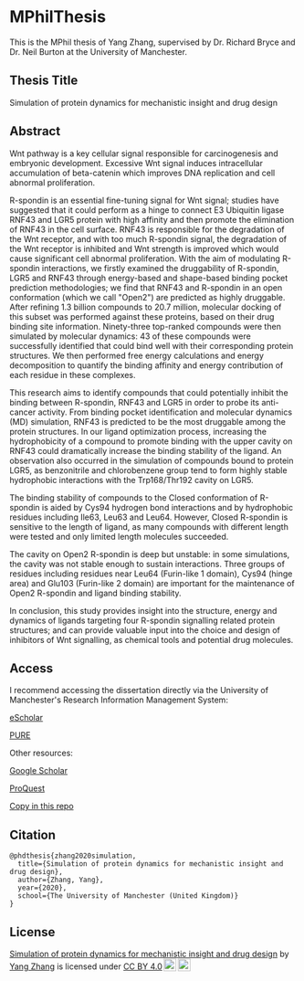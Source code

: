 # MPhilThesis
This is the MPhil thesis of Yang Zhang, supervised by Dr. Richard Bryce and Dr. Neil Burton at the University of Manchester.

## Thesis Title
Simulation of protein dynamics for mechanistic insight and drug design

## Abstract
Wnt pathway is a key cellular signal responsible for carcinogenesis and embryonic development. Excessive Wnt signal induces intracellular accumulation of beta-catenin which improves DNA replication and cell abnormal proliferation. 

R-spondin is an essential fine-tuning signal for Wnt signal; studies have suggested that it could perform as a hinge to connect E3 Ubiquitin ligase RNF43 and LGR5 protein with high affinity and then promote the elimination of RNF43 in the cell surface. RNF43 is responsible for the degradation of the Wnt receptor, and with too much R-spondin signal, the degradation of the Wnt receptor is inhibited and Wnt strength is improved which would cause significant cell abnormal proliferation. With the aim of modulating R-spondin interactions, we firstly examined the druggability of R-spondin, LGR5 and RNF43 through energy-based and shape-based binding pocket prediction methodologies; we find that RNF43 and R-spondin in an open conformation (which we call "Open2") are predicted as highly druggable. After refining 1.3 billion compounds to 20.7 million, molecular docking of this subset was performed against these proteins, based on their drug binding site information. Ninety-three top-ranked compounds were then simulated by molecular dynamics: 43 of these compounds were successfully identified that could bind well with their corresponding protein structures. We then performed free energy calculations and energy decomposition to quantify the binding affinity and energy contribution of each residue in these complexes. 

This research aims to identify compounds that could potentially inhibit the binding between R-spondin, RNF43 and LGR5 in order to probe its anti-cancer activity. From binding pocket identification and molecular dynamics (MD) simulation, RNF43 is predicted to be the most druggable among the protein structures. In our ligand optimization process, increasing the hydrophobicity of a compound to promote binding with the upper cavity on RNF43 could dramatically increase the binding stability of the ligand. An observation also occurred in the simulation of compounds bound to protein LGR5, as benzonitrile and chlorobenzene group tend to form highly stable hydrophobic interactions with the Trp168/Thr192 cavity on LGR5. 

The binding stability of compounds to the Closed conformation of R-spondin is aided by Cys94 hydrogen bond interactions and by hydrophobic residues including Ile63, Leu63 and Leu64. However, Closed R-spondin is sensitive to the length of ligand, as many compounds with different length were tested and only limited length molecules succeeded. 

The cavity on Open2 R-spondin is deep but unstable: in some simulations, the cavity was not stable enough to sustain interactions. Three groups of residues including residues near Leu64 (Furin-like 1 domain), Cys94 (hinge area) and Glu103 (Furin-like 2 domain) are important for the maintenance of Open2 R-spondin and ligand binding stability. 

In conclusion, this study provides insight into the structure, energy and dynamics of ligands targeting four R-spondin signalling related protein structures; and can provide valuable input into the choice and design of inhibitors of Wnt signalling, as chemical tools and potential drug molecules.

## Access 
I recommend accessing the dissertation directly via the University of Manchester's Research Information Management System:

[eScholar](https://www.escholar.manchester.ac.uk/uk-ac-man-scw:323328)

[PURE](https://research.manchester.ac.uk/en/studentTheses/simulation-of-protein-dynamics-for-mechanistic-insight-and-drug-d)

Other resources:

[Google Scholar](https://scholar.google.com/scholar?q=Simulation+of+protein+dynamics+for+mechanistic+insight+and+drug+design)

[ProQuest](https://www.proquest.com/docview/2568539566)

[Copy in this repo](https://github.com/miemiemmmm/MPhilThesis/blob/main/Thesis.pdf)

## Citation
```
@phdthesis{zhang2020simulation,
  title={Simulation of protein dynamics for mechanistic insight and drug design},
  author={Zhang, Yang},
  year={2020},
  school={The University of Manchester (United Kingdom)}
}
```

## License
<p xmlns:cc="http://creativecommons.org/ns#" xmlns:dct="http://purl.org/dc/terms/"><a property="dct:title" rel="cc:attributionURL" href="https://research.manchester.ac.uk/en/studentTheses/simulation-of-protein-dynamics-for-mechanistic-insight-and-drug-d">Simulation of protein dynamics for mechanistic insight and drug design</a> by <a rel="cc:attributionURL dct:creator" property="cc:attributionName" href="https://miemiemmmm.github.io/">Yang Zhang</a> is licensed under <a href="http://creativecommons.org/licenses/by/4.0/?ref=chooser-v1" target="_blank" rel="license noopener noreferrer" style="display:inline-block;">CC BY 4.0<img style="height:22px!important;margin-left:3px;vertical-align:text-bottom;" src="https://mirrors.creativecommons.org/presskit/icons/cc.svg?ref=chooser-v1"><img style="height:22px!important;margin-left:3px;vertical-align:text-bottom;" src="https://mirrors.creativecommons.org/presskit/icons/by.svg?ref=chooser-v1"></a></p>

